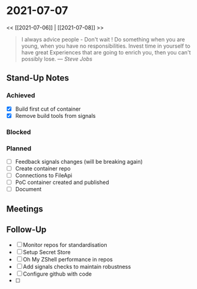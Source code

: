 # 2021-07-07

<< [[2021-07-06]] | [[2021-07-08]] >>

> I always advice people - Don't wait ! Do something when you are young, when you have no responsibilities. Invest time in yourself to have great Experiences that are going to enrich you, then you can't possibly lose.
> &mdash; <cite>Steve Jobs</cite>

## Stand-Up Notes

### Achieved
- [x] Build first cut of container
- [x] Remove build tools from signals

### Blocked
### Planned
- [ ] Feedback signals changes (will be breaking again)
- [ ] Create container repo
- [ ] Connections to FileApi
- [ ] PoC container created and published
- [ ] Document

## Meetings

## Follow-Up
- [ ] Monitor repos for standardisation
- [ ] Setup Secret Store
- [ ] Oh My ZShell performance in repos
- [ ] Add signals checks to maintain robustness
- [ ] Configure github with code
- [ ] 

